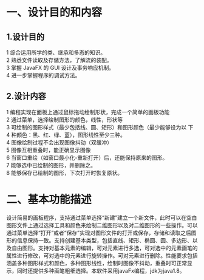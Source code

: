 # 一、设计目的和内容
## 1.设计目的
1 综合运用所学的类、继承和多态的知识。<br />
2 熟悉文件读取及存储方法，了解流的装配。<br />
3 掌握 JavaFX 的 GUI 设计及事务响应机制。<br />
4 进一步掌握程序的调试方法。
## 2.设计内容
1 编程实现在面板上通过鼠标拖动绘制形状，完成一个简单的画板功能<br /> 
2 通过菜单，选择绘制图形的颜色，线性，形状等<br /> 
3 可绘制的图形样式（最少包括线、圆、矩形）和图形颜色（最少能够设为以
下 4 种颜色：黑、红、绿、蓝），图形线性至少三种。<br /> 
4 图像绘制过程不会出现图像抖动（双缓冲）<br /> 
5 图像互相重叠时，能正确显示图像<br /> 
6 当窗口重绘（如窗口最小化-重新打开）后，还能保持原来的图形。<br /> 
7 能够选中已绘制的图形，并删除之。<br />
8 能够保存已绘制的图形，下次打开时恢复原状。<br />
# 二、基本功能描述
设计简易的画板程序，支持通过菜单选择“新建”建立一个新文件，此时可以在空白图形文件上通过选择工具和颜色来绘制二维图形以及对二维图形的一些操作。可以通过菜单选择“打开”或者“保存”实现对图形文件的打开或保存，存储和读取之后图形的信息保持一致。支持创建基本类型，包括直线、矩形、椭圆、圆、多边形、以及自由图形。支持对基本元素的编辑，可对元素进行多选，可对选中的元素画笔的属性进行修改，可对选中的元素进行旋转操作。可对元素进行删除。性能要求包括涵盖多种图形样式和颜色，多种图形线性，绘制时图像不抖动，重叠时可正常显示，同时还提供多种画笔粗细选择。本软件采用javaFx编程，jdk为java1.8。
